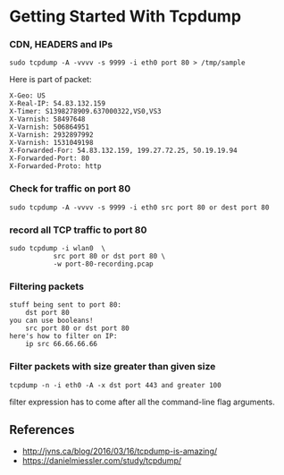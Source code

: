 # Getting Started With Tcpdump



### CDN, HEADERS and IPs


    sudo tcpdump -A -vvvv -s 9999 -i eth0 port 80 > /tmp/sample

Here is part of packet:

    X-Geo: US
    X-Real-IP: 54.83.132.159
    X-Timer: S1398278909.637000322,VS0,VS3
    X-Varnish: 58497648
    X-Varnish: 506864951
    X-Varnish: 2932897992
    X-Varnish: 1531049198
    X-Forwarded-For: 54.83.132.159, 199.27.72.25, 50.19.19.94
    X-Forwarded-Port: 80
    X-Forwarded-Proto: http
    
    
    
### Check for traffic on port 80


    sudo tcpdump -A -vvvv -s 9999 -i eth0 src port 80 or dest port 80
  

### record all TCP traffic to port 80

  
    sudo tcpdump -i wlan0  \
               src port 80 or dst port 80 \
               -w port-80-recording.pcap
               
### Filtering packets

    stuff being sent to port 80:
        dst port 80
    you can use booleans!
        src port 80 or dst port 80
    here's how to filter on IP:
        ip src 66.66.66.66
        

### Filter packets with size greater than given size

    tcpdump -n -i eth0 -A -x dst port 443 and greater 100

filter expression has to come after all the command-line flag arguments.


References
---------


- http://jvns.ca/blog/2016/03/16/tcpdump-is-amazing/
- https://danielmiessler.com/study/tcpdump/
  

